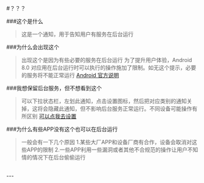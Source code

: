 #？？？

###这个是什么
>这是一个通知，用于告知用户有服务在后台运行

###为什么会出现这个
>出现这个是因为有些必要的服务在后台运行
>为了提升用户体验，Android 8.0 对应用在后台运行时可以执行的操作施加了限制。如无这个提示，必要的服务将不能正常运行
>[Android 官方说明](https://developer.android.google.cn/about/versions/oreo/background)

###我想保留后台服务，但不想看到这个
>可以下拉状态栏，左划此通知，点击设置图标，然后把对应类别的通知关掉，这将会隐藏此通知，但不影响后台服务正常运行。不同设备可能操作有所区别
>[可以点我去设置](chunjizhang://open?action=notification_settings)

###为什么有些APP没有这个也可以在后台运行
>一般会有一下几个原因
>1.某些大厂APP和设备厂商有合作，设备会取消对这些APP的限制
>2.一些APP利用一些漏洞或者其他不合规范的操作让用户不知情的情况下在后台偷偷运行

<br/>
---

